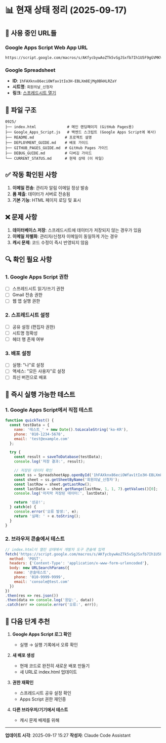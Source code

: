 # 📊 현재 상태 정리 (2025-09-17)

## 🔗 사용 중인 URL들

### Google Apps Script Web App URL
```
https://script.google.com/macros/s/AKfycbywAoZTk5vSgJSxfb7Ih1U5F9gGVMKVyNEz1RWZ8UJvZRaOoYv97b_dl4z0oZ5iE8jb/exec
```

### Google Spreadsheet
- **ID**: `1hFAXknx86eciOWfav1tIo3H-EBLXm8EjMg0BkHLRZaY`
- **시트명**: `회원의날_신청자`
- **링크**: [스프레드시트 열기](https://docs.google.com/spreadsheets/d/1hFAXknx86eciOWfav1tIo3H-EBLXm8EjMg0BkHLRZaY)

## 📁 파일 구조

```
0925/
├── index.html              # 메인 랜딩페이지 (GitHub Pages용)
├── Google_Apps_Script.js   # 백엔드 스크립트 (Google Apps Script에 복사)
├── README.md              # 프로젝트 설명
├── DEPLOYMENT_GUIDE.md    # 배포 가이드
├── GITHUB_PAGES_GUIDE.md  # GitHub Pages 가이드
├── DEBUG_GUIDE.md         # 디버깅 가이드
└── CURRENT_STATUS.md      # 현재 상태 (이 파일)
```

## ✅ 작동 확인된 사항

1. **이메일 전송**: 관리자 알림 이메일 정상 발송
2. **폼 제출**: 데이터가 서버로 전송됨
3. **기본 기능**: HTML 페이지 로딩 및 표시

## ❌ 문제 사항

1. **데이터베이스 저장**: 스프레드시트에 데이터가 저장되지 않는 경우가 있음
2. **이메일 차별화**: 관리자/신청자 이메일이 동일하게 가는 경우
3. **캐시 문제**: 코드 수정이 즉시 반영되지 않음

## 🔍 확인 필요 사항

### 1. Google Apps Script 권한
- [ ] 스프레드시트 읽기/쓰기 권한
- [ ] Gmail 전송 권한
- [ ] 웹 앱 실행 권한

### 2. 스프레드시트 설정
- [ ] 공유 설정 (편집자 권한)
- [ ] 시트명 정확성
- [ ] 헤더 행 존재 여부

### 3. 배포 설정
- [ ] 실행: "나"로 설정
- [ ] 액세스: "모든 사용자"로 설정
- [ ] 최신 버전으로 배포

## 🚀 즉시 실행 가능한 테스트

### 1. Google Apps Script에서 직접 테스트
```javascript
function quickTest() {
  const testData = {
    name: '테스트_' + new Date().toLocaleString('ko-KR'),
    phone: '010-1234-5678',
    email: 'test@example.com'
  };

  try {
    const result = saveToDatabase(testData);
    console.log('저장 결과:', result);

    // 저장된 데이터 확인
    const ss = SpreadsheetApp.openById('1hFAXknx86eciOWfav1tIo3H-EBLXm8EjMg0BkHLRZaY');
    const sheet = ss.getSheetByName('회원의날_신청자');
    const lastRow = sheet.getLastRow();
    const lastData = sheet.getRange(lastRow, 1, 1, 7).getValues()[0];
    console.log('마지막 저장된 데이터:', lastData);

    return '성공!';
  } catch(e) {
    console.error('오류 발생:', e);
    return '실패: ' + e.toString();
  }
}
```

### 2. 브라우저 콘솔에서 테스트
```javascript
// index.html이 열린 상태에서 개발자 도구 콘솔에 입력
fetch('https://script.google.com/macros/s/AKfycbywAoZTk5vSgJSxfb7Ih1U5F9gGVMKVyNEz1RWZ8UJvZRaOoYv97b_dl4z0oZ5iE8jb/exec', {
  method: 'POST',
  headers: {'Content-Type': 'application/x-www-form-urlencoded'},
  body: new URLSearchParams({
    name: '콘솔테스트',
    phone: '010-9999-9999',
    email: 'console@test.com'
  })
})
.then(res => res.json())
.then(data => console.log('응답:', data))
.catch(err => console.error('오류:', err));
```

## 📝 다음 단계 추천

1. **Google Apps Script 로그 확인**
   - 실행 → 실행 기록에서 오류 확인

2. **새 배포 생성**
   - 현재 코드로 완전히 새로운 배포 만들기
   - 새 URL로 index.html 업데이트

3. **권한 재확인**
   - 스프레드시트 공유 설정 확인
   - Apps Script 권한 재인증

4. **다른 브라우저/기기에서 테스트**
   - 캐시 문제 배제를 위해

---

**업데이트 시각**: 2025-09-17 15:27
**작성자**: Claude Code Assistant